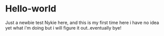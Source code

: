 # Hello-world
Just a newbie test
Nykie here, and this is my first time here
i have no idea yet what i'm doing but i will figure it out..eventually
bye!
